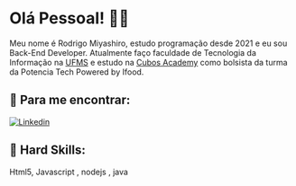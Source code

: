 # Olá Pessoal! :mage_man:	

Meu nome é Rodrigo Miyashiro, estudo programação desde 2021 e eu sou Back-End Developer. Atualmente faço faculdade de Tecnologia da Informação na [UFMS](https://www.ufms.br/) e estudo na [Cubos Academy](https://cubos.academy/) como bolsista da turma da Potencia Tech Powered by Ifood.

## :mag_right: Para me encontrar:

[![Linkedin](https://img.shields.io/badge/LinkedIn-0077B5?style=for-the-badge&logo=linkedin&logoColor=white`)](https://www.linkedin.com/in/rodrigo-miyashiro/)

## :abacus: Hard Skills:
Html5, Javascript , nodejs , java
